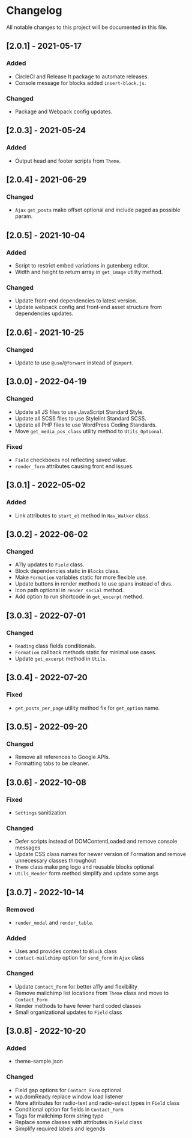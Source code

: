 # Changelog

All notable changes to this project will be documented in this file.

## [2.0.1] - 2021-05-17

### Added
- CircleCI and Release It package to automate releases.
- Console message for blocks added `insert-block.js`.

### Changed
- Package and Webpack config updates.

## [2.0.3] - 2021-05-24

### Added
- Output head and footer scripts from `Theme`.

## [2.0.4] - 2021-06-29

### Changed
- `Ajax` `get_posts` make offset optional and include paged as possible param.

## [2.0.5] - 2021-10-04

### Added
- Script to restrict embed variations in gutenberg editor.
- Width and height to return array in `get_image` utility method.

### Changed
- Update front-end dependencies to latest version.
- Update webpack config and front-end asset structure from dependencies updates.

## [2.0.6] - 2021-10-25

### Changed
- Update to use `@use`/`@forward` instead of `@import`.

## [3.0.0] - 2022-04-19

### Changed
- Update all JS files to use JavaScript Standard Style.
- Update all SCSS files to use Stylelint Standard SCSS.
- Update all PHP files to use WordPress Coding Standards.
- Move `get_media_pos_class` utility method to `Utils_Optional`.

### Fixed
- `Field` checkboxes not reflecting saved value.
- `render_form` attributes causing front end issues.

## [3.0.1] - 2022-05-02

### Added
- Link attributes to `start_el` method in `Nav_Walker` class.

## [3.0.2] - 2022-06-02

### Changed
- A11y updates to `Field` class.
- Block dependencies static in `Blocks` class.
- Make `Formation` variables static for more flexible use.
- Update buttons in render methods to use spans instead of divs.
- Icon path optional in `render_social` method.
- Add option to run shortcode in `get_excerpt` method.

## [3.0.3] - 2022-07-01

### Changed
- `Reading` class fields conditionals.
- `Formation` callback methods static for minimal use cases.
- Update `get_excerpt` method in `Utils`.

## [3.0.4] - 2022-07-20

### Fixed
- `get_posts_per_page` utility method fix for `get_option` name.

## [3.0.5] - 2022-09-20

### Changed
- Remove all references to Google APIs.
- Formatting tabs to be cleaner.

## [3.0.6] - 2022-10-08

### Fixed
- `Settings` sanitization

### Changed
- Defer scripts instead of DOMContentLoaded and remove console messages
- Update CSS class names for newer version of Formation and remove unnecessary classes throughout
- `Theme` class make png logo and reusable blocks optional
- `Utils_Render` form method simplify and update some args

## [3.0.7] - 2022-10-14

### Removed
- `render_modal` and `render_table`.

### Added
- Uses and provides context to `Block` class
- `contact-mailchimp` option for `send_form` in `Ajax` class

### Changed
- Update `Contact_Form` for better a11y and flexibility
- Remove mailchimp list locations from `Theme` class and move to `Contact_Form`
- Render methods to have fewer hard coded classes
- Small organizational updates to `Field` class

## [3.0.8] - 2022-10-20

### Added
- theme-sample.json

### Changed
- Field gap options for `Contact_Form` optional
- wp.domReady replace window load listener
- More attributes for radio-text and radio-select types in `Field` class
- Conditional option for fields in `Contact_Form`
- Tags for mailchimp form string type
- Replace some classes with attributes in `Field` class
- Simplify required labels and legends
